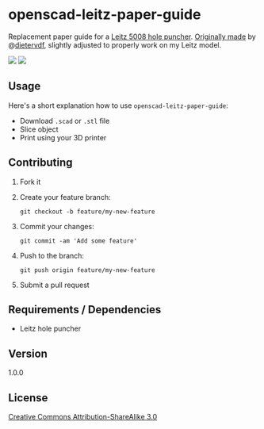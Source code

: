 # openscad-leitz-paper-guide

Replacement paper guide for a [Leitz 5008 hole puncher](linkme). [Originally made](https://www.thingiverse.com/thing:1332137) by @[dietervdf](https://www.thingiverse.com/dietervdf/about), slightly adjusted to properly work on my Leitz model.

![](https://i.imgur.com/kxQiyQ2.png)
![](https://i.imgur.com/vfdkOXp.jpg)

## Usage

Here's a short explanation how to use `openscad-leitz-paper-guide`:

* Download `.scad` or `.stl` file
* Slice object
* Print using your 3D printer

## Contributing

1. Fork it
2. Create your feature branch:

    ```shell
    git checkout -b feature/my-new-feature
    ```

3. Commit your changes:

    ```shell
    git commit -am 'Add some feature'
    ```

4. Push to the branch:

    ```shell
    git push origin feature/my-new-feature
    ```

5. Submit a pull request

## Requirements / Dependencies

* Leitz hole puncher

## Version

1.0.0

## License

[Creative Commons Attribution-ShareAlike 3.0](LICENSE)
